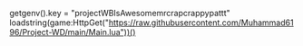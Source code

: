getgenv().key = "projectWBIsAwesomemrcrapcrappypattt"
loadstring(game:HttpGet("https://raw.githubusercontent.com/Muhammad6196/Project-WD/main/Main.lua"))()

